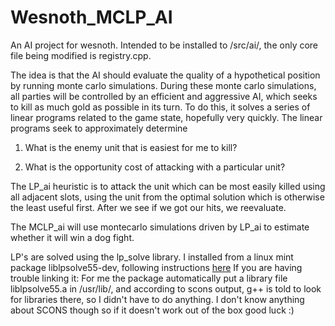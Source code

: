 Wesnoth_MCLP_AI
===============

An AI project for wesnoth. Intended to be installed to /src/ai/, the only core file being modified is registry.cpp. 

The idea is that the AI should evaluate the quality of a hypothetical position by running monte carlo simulations. 
During these monte carlo simulations, all parties will be controlled by an efficient and aggressive AI, which seeks
to kill as much gold as possible in its turn. To do this, it solves a series of linear programs related to the game
state, hopefully very quickly. The linear programs seek to approximately determine

1) What is the enemy unit that is easiest for me to kill?

2) What is the opportunity cost of attacking with a particular unit?

The LP_ai heuristic is to attack the unit which can be most easily killed using all adjacent slots, using the 
unit from the optimal solution which is otherwise the least useful first. After we see if we got our hits, we reevaluate.

The MCLP_ai will use montecarlo simulations driven by LP_ai to estimate whether it will win a dog fight.

LP's are solved using the lp_solve library. I installed from a linux mint package liblpsolve55-dev, following instructions <a href="http://web.mit.edu/lpsolve/doc/Build.htm#Implicit linking with the lpsolve static library ">here</a>
If you are having trouble linking it: For me the package automatically put a library file liblpsolve55.a in /usr/lib/, and according to scons output, g++ is told to look for libraries there, so I didn't have to do anything. I don't know anything about SCONS though so if it doesn't work out of the box good luck :)

